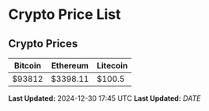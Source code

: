 # Crypto Price List

## Crypto Prices
| Bitcoin | Ethereum | Litecoin |
| ------- | -------- | -------- |
| $93812 | $3398.11 | $100.5 |
**Last Updated:** 2024-12-30 17:45 UTC
**Last Updated:** $DATE$
